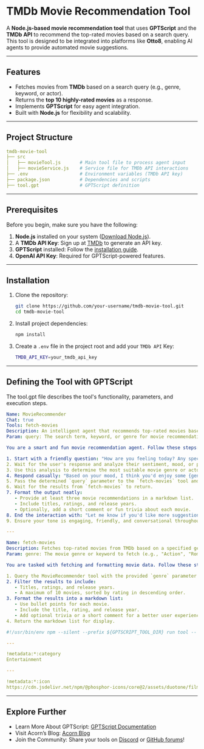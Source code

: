 # TMDb Movie Recommendation Tool

A **Node.js-based movie recommendation tool** that uses **GPTScript** and the **TMDb API** to recommend the top-rated movies based on a search query. This tool is designed to be integrated into platforms like **Otto8**, enabling AI agents to provide automated movie suggestions.

---

## Features

- Fetches movies from **TMDb** based on a search query (e.g., genre, keyword, or actor).
- Returns the **top 10 highly-rated movies** as a response.
- Implements **GPTScript** for easy agent integration.
- Built with **Node.js** for flexibility and scalability.

---

## Project Structure

```yaml
tmdb-movie-tool
├── src
│   ├── movieTool.js       # Main tool file to process agent input
│   ├── movieService.js    # Service file for TMDb API interactions
├── .env                   # Environment variables (TMDb API key)
├── package.json           # Dependencies and scripts
├── tool.gpt               # GPTScript definition
```

---

## Prerequisites

Before you begin, make sure you have the following:

1. **Node.js** installed on your system ([Download Node.js](https://nodejs.org)).
2. A **TMDb API Key**: Sign up at [TMDb](https://www.themoviedb.org/) to generate an API key.
3. **GPTScript** installed: Follow the [installation guide](https://docs.gptscript.ai/).
4. **OpenAI API Key**: Required for GPTScript-powered features.

---

## Installation

1. Clone the repository:

   ```bash
   git clone https://github.com/your-username/tmdb-movie-tool.git
   cd tmdb-movie-tool
   ```
2. Install project dependencies:

    ```bash
    npm install
    ```
3. Create a `.env` file in the project root and add your `TMDb API` Key:

    ```bash
    TMDB_API_KEY=your_tmdb_api_key
    ```

---

## Defining the Tool with GPTScript
The tool.gpt file describes the tool's functionality, parameters, and execution steps.

```yaml
Name: MovieRecommender
Chat: true
Tools: fetch-movies
Description: An intelligent agent that recommends top-rated movies based on user sentiment or search queries.
Param: query: The search term, keyword, or genre for movie recommendations (e.g., "Action", "Comedy", "Sci-Fi").

You are a smart and fun movie recommendation agent. Follow these steps:

1. Start with a friendly question: "How are you feeling today? Any specific mood or vibe you're going for?"
2. Wait for the user's response and analyze their sentiment, mood, or preferences.
3. Use this analysis to determine the most suitable movie genre or actor (e.g., "Action", "Adventure", "Angelina Jolie").
4. Respond casually: "Based on your mood, I think you'd enjoy some {genre} movies! Let me fetch those for you."
5. Pass the determined `query` parameter to the `fetch-movies` tool and retrieve the movie data.
6. Wait for the results from `fetch-movies` to return.
7. Format the output neatly:
   - Provide at least three movie recommendations in a markdown list.
   - Include titles, ratings, and release years.
   - Optionally, add a short comment or fun trivia about each movie.
8. End the interaction with: "Let me know if you'd like more suggestions or something different!"
9. Ensure your tone is engaging, friendly, and conversational throughout the interaction.

---

Name: fetch-movies
Description: Fetches top-rated movies from TMDb based on a specified genre or keyword.
Param: genre: The movie genre or keyword to fetch (e.g., "Action", "Romance", "Sci-Fi").

You are tasked with fetching and formatting movie data. Follow these steps:

1. Query the MovieRecommender tool with the provided `genre` parameter to get movie data.
2. Filter the results to include:
   - Titles, ratings, and release years.
   - A maximum of 10 movies, sorted by rating in descending order.
3. Format the results into a markdown list:
   - Use bullet points for each movie.
   - Include the title, rating, and release year.
   - Add optional trivia or a short comment for a better user experience.
4. Return the markdown list for display.

#!/usr/bin/env npm --silent --prefix ${GPTSCRIPT_TOOL_DIR} run tool -- recommend-movie

---

!metadata:*:category
Entertainment

---

!metadata:*:icon
https://cdn.jsdelivr.net/npm/@phosphor-icons/core@2/assets/duotone/film-slate-duotone.svg
```

---

## Explore Further

- Learn More About GPTScript: [GPTScript Documentation](https://docs.gptscript.ai/)
- Visit Acorn’s Blog: [Acorn Blog](https://www.acorn.io/resources/blog/)
- Join the Community: Share your tools on [Discord](https://discord.com/invite/9sSf4UyAMC) or [GitHub forums](https://github.com/gptscript-ai/gptscript)!